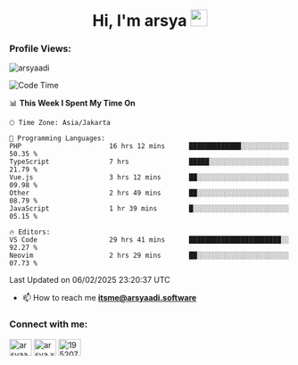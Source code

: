 <h1 align="center">Hi, I'm arsya 
  <img src="https://media.giphy.com/media/hvRJCLFzcasrR4ia7z/giphy.gif" width="30px"/>
</h1>

<p align="left"> <h3>Profile Views:</h3> <img src="https://komarev.com/ghpvc/?username=arsyaadi&label=Profile%20views&color=0e75b6&style=flat" alt="arsyaadi" /> </p>

<!--START_SECTION:waka-->
![Code Time](http://img.shields.io/badge/Code%20Time-3%2C711%20hrs%2028%20mins-blue)

📊 **This Week I Spent My Time On** 

```text
🕑︎ Time Zone: Asia/Jakarta

💬 Programming Languages: 
PHP                      16 hrs 12 mins      █████████████░░░░░░░░░░░░   50.35 % 
TypeScript               7 hrs               █████░░░░░░░░░░░░░░░░░░░░   21.79 % 
Vue.js                   3 hrs 12 mins       ██░░░░░░░░░░░░░░░░░░░░░░░   09.98 % 
Other                    2 hrs 49 mins       ██░░░░░░░░░░░░░░░░░░░░░░░   08.79 % 
JavaScript               1 hr 39 mins        █░░░░░░░░░░░░░░░░░░░░░░░░   05.15 % 

🔥 Editors: 
VS Code                  29 hrs 41 mins      ███████████████████████░░   92.27 % 
Neovim                   2 hrs 29 mins       ██░░░░░░░░░░░░░░░░░░░░░░░   07.73 % 
```


 Last Updated on 06/02/2025 23:20:37 UTC
<!--END_SECTION:waka-->

- 📫 How to reach me **itsme@arsyaadi.software**


<h3 align="left">Connect with me:</h3>
<p align="left">
<a href="https://linkedin.com/in/arsyaadi" target="blank"><img align="center" src="https://raw.githubusercontent.com/rahuldkjain/github-profile-readme-generator/master/src/images/icons/Social/linked-in-alt.svg" alt="arsyaadi" height="30" width="40" /></a>
<a href="https://fb.com/arsya.xkz" target="blank"><img align="center" src="https://raw.githubusercontent.com/rahuldkjain/github-profile-readme-generator/master/src/images/icons/Social/facebook.svg" alt="arsya.xkz" height="30" width="40" /></a>
<a href="https://stackoverflow.com/users/19520749" target="blank"><img align="center" src="https://raw.githubusercontent.com/rahuldkjain/github-profile-readme-generator/master/src/images/icons/Social/stack-overflow.svg" alt="19520749" height="30" width="40" /></a>
</p>
